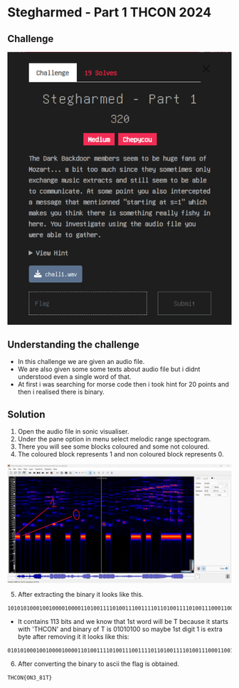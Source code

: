 # Stegharmed - Part 1 THCON 2024

## Challenge
![Challenge](stegharmed1.png)

## Understanding the challenge
- In this challenge we are given an audio file.
- We are also given some some texts about audio file but i didnt understood even a single word of that.
- At first i was searching for morse code then i took hint for 20 points and then i realised there is binary.

## Solution
1. Open the audio file in sonic visualiser.
2. Under the pane option in menu select melodic range spectogram.
3. There you will see some blocks coloured and some not coloured.
4. The coloured block represents 1 and non coloured block represents 0.

![melodic-range-spectogram](sonic-visualiser.png)

5. After extracting the binary it looks like this.
```
10101010001001000010000110100111101001110011110110100111101001110001100110101111100111000001100010101010001111101
```
  - It contains 113 bits and we know that 1st word will be T because it starts with 'THCON' and binary of T is 01010100 so maybe 1st digit 1 is extra byte after removing it it looks like this:

```
0101010001001000010000110100111101001110011110110100111101001110001100110101111100111000001100010101010001111101
```
6. After converting the binary to ascii the flag is obtained.

```
THCON{ON3_81T}
```